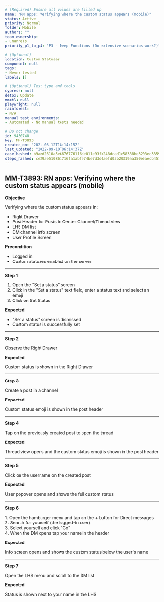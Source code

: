 ```yaml
---
# (Required) Ensure all values are filled up
name: "RN apps: Verifying where the custom status appears (mobile)"
status: Active
priority: Normal
folder: Mobile
authors: ""
team_ownership: 
- Channels
priority_p1_to_p4: "P3 - Deep Functions (Do extensive scenarios work?)"

# (Optional)
location: Custom Statuses
component: null
tags: 
- Never tested
labels: []

# (Optional) Test type and tools
cypress: null
detox: Update
mmctl: null
playwright: null
rainforest: 
- N/A
manual_test_environments: 
- Automated - No manual tests needed

# Do not change
id: 9450748
key: MM-T3893
created_on: "2021-03-12T18:14:15Z"
last_updated: "2022-09-10T06:14:37Z"
case_hashed: b9aed2610a5e6676776116de011e93fb248dcad1e58388be3203ec3359496e50b99bb8cc9b5f1d3a9e346c36b445dd38
steps_hashed: ce29ae510861716fa1abfe74be7d3d0aefd03b20319aa350e5aecb451e8fb53b67f9b40a5b552e5e54736c9ab527374b
---
```


<!-- (Auto-generated) Based on frontmatter's "key" and "name" -->

## MM-T3893: RN apps: Verifying where the custom status appears (mobile)

**Objective**

Verifying where the custom status appears in:

- Right Drawer
- Post Header for Posts in Center Channel/Thread view
- LHS DM list
- DM channel info screen
- User Profile Screen

**Precondition**

- Logged in
- Custom statuses enabled on the server

---

**Step 1**

1. Open the "Set a status" screen
2. Click in the "Set a status" text field, enter a status text and select an emoji
3. Click on Set Status

**Expected**

- "Set a status" screen is dismissed
- Custom status is successfully set

---

**Step 2**

Observe the Right Drawer

**Expected**

Custom status is shown in the Right Drawer

---

**Step 3**

Create a post in a channel

**Expected**

Custom status emoji is shown in the post header

---

**Step 4**

Tap on the previously created post to open the thread

**Expected**

Thread view opens and the custom status emoji is shown in the post header

---

**Step 5**

Click on the username on the created post

**Expected**

User popover opens and shows the full custom status

---

**Step 6**

1\. Open the hamburger menu and tap on the + button for Direct messages\
2\. Search for yourself (the logged-in user)\
3\. Select yourself and click "Go"\
4\. When the DM opens tap your name in the header

**Expected**

Info screen opens and shows the custom status below the user's name

---

**Step 7**

Open the LHS menu and scroll to the DM list

**Expected**

Status is shown next to your name in the LHS
